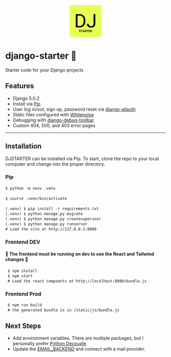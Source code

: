 <p align="center">
  <img src="./static/images/icon.png" alt="DJSTARTER" width="100px" height="auto">
</p>

# django-starter 🚀
Starter code for your Django projects


## Features

- Django 5.0.2
- Install via [Pip](https://pypi.org/project/pip/)
- User log in/out, sign up, password reset via [django-allauth](https://github.com/pennersr/django-allauth)
- Static files configured with [Whitenoise](http://whitenoise.evans.io/en/stable/index.html)
- Debugging with [django-debug-toolbar](https://github.com/jazzband/django-debug-toolbar)
- Custom 404, 500, and 403 error pages
----

## Installation
DJSTARTER can be installed via Pip. To start, clone the repo to your local computer and change into the proper directory.


### Pip

```
$ python -m venv .venv

$ source .venv/bin/activate

(.venv) $ pip install -r requirements.txt
(.venv) $ python manage.py migrate
(.venv) $ python manage.py createsuperuser
(.venv) $ python manage.py runserver
# Load the site at http://127.0.0.1:8000
```

### Frontend DEV
#### 🚨 The frontend **must be running** on dev to see the React and Tailwind changes 🚨
```
 $ npm install
 $ npm start 
 # Load the react compoents at http://localhost:8080/bundle.js
```

### Frontend Prod
```
 $ npm run build
 # the generated bundle is in /static/js/bundle.js
```


## Next Steps

- Add environment variables. There are multiple packages, but I personally prefer [Python Decouple](https://pypi.org/project/python-decouple/).
- Update the [EMAIL_BACKEND](https://docs.djangoproject.com/en/dev/topics/email/#module-django.core.mail) and connect with a mail provider.